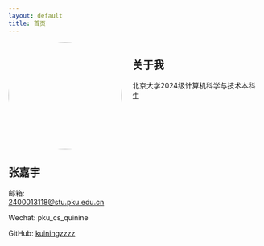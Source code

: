 ```yaml
---
layout: default
title: 首页
---
```


<div class="columns">
  <div class="card">
    <img src="{{ '/assets/images/yui.png' | relative_url }}" alt="头像" style="width:100%; border-radius:50%;">
    <h2>张嘉宇</h2>
    <p> 
      邮箱: <a href="mailto:2400013118@stu.pku.edu.cn">2400013118@stu.pku.edu.cn</a>
    </p>
    <p>
      Wechat: pku_cs_quinine
    </p>
    </p>
      GitHub: <a href="https://github.com/kuiningzzzz">kuiningzzzz</a>
    <p>
  </div>

  <div class="card">
    <h2>关于我</h2>
    <p>北京大学2024级计算机科学与技术本科生</p>

  </div>
</div>
